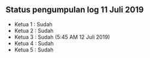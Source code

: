 Status pengumpulan log 11 Juli 2019
---
* Ketua 1 : Sudah
* Ketua 2 : Sudah
* Ketua 3 : Sudah (5:45 AM 12 Juli 2019)
* Ketua 4 : Sudah
* Ketua 5 : Sudah
